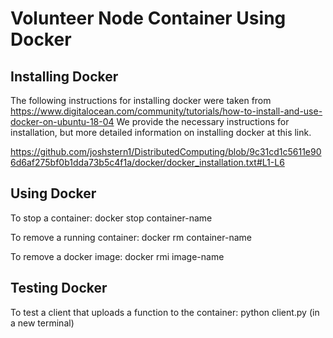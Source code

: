 # Volunteer Node Container Using Docker

## Installing Docker
The following instructions for installing docker were taken from https://www.digitalocean.com/community/tutorials/how-to-install-and-use-docker-on-ubuntu-18-04
We provide the necessary instructions for installation, but more detailed information on installing docker at this link.

https://github.com/joshstern1/DistributedComputing/blob/9c31cd1c5611e906d6af275bf0b1dda73b5c4f1a/docker/docker_installation.txt#L1-L6


## Using Docker
To stop a container:
docker stop container-name

To remove a running container:
docker rm container-name

To remove a docker image:
docker rmi image-name

## Testing Docker
To test a client that uploads a function to the container:
python client.py (in a new terminal)
